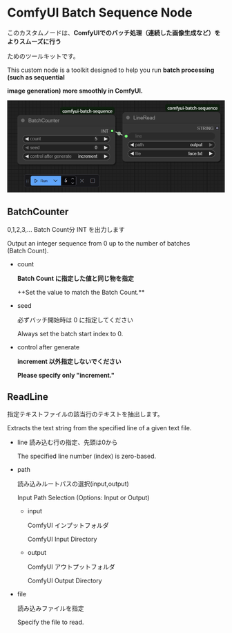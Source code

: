 # ComfyUI Batch Sequence Node
このカスタムノードは、**ComfyUIでのバッチ処理（連続した画像生成など）をよりスムーズに行う**

ためのツールキットです。

This custom node is a toolkit designed to help you run **batch processing (such as sequential**

**image generation) more smoothly in ComfyUI.**

![image](asset/exsample.png)


## BatchCounter

0,1,2,3,... Batch Count分 INT を出力します

Output an integer sequence from 0 up to the number of batches (Batch Count).

- count

    **Batch Count に指定した値と同じ物を指定**

    ++Set the value to match the Batch Count.**

- seed

    必ずバッチ開始時は 0 に指定してください

    Always set the batch start index to 0.

- control after generate

    **increment 以外指定しないでください**

    **Please specify only "increment."**

## ReadLine

指定テキストファイルの該当行のテキストを抽出します。

Extracts the text string from the specified line of a given text file.

- line
    読み込む行の指定、先頭は0から

    The specified line number (index) is zero-based.

- path

    読み込みルートパスの選択(input,output)

    Input Path Selection (Options: Input or Output)

    - input

        ComfyUI インプットフォルダ

        ComfyUI Input Directory

    - output

        ComfyUI アウトプットフォルダ

        ComfyUI Output Directory

- file

    読み込みファイルを指定

    Specify the file to read.

